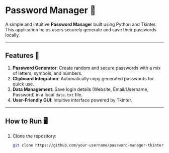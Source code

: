 # Password Manager 🔐

A simple and intuitive **Password Manager** built using Python and Tkinter.  
This application helps users securely generate and save their passwords locally.

---

## Features 🚀
1. **Password Generator**: Create random and secure passwords with a mix of letters, symbols, and numbers.
2. **Clipboard Integration**: Automatically copy generated passwords for quick use.
3. **Data Management**: Save login details (Website, Email/Username, Password) in a local `data.txt` file.
4. **User-Friendly GUI**: Intuitive interface powered by Tkinter.

---

## How to Run 🖥️

1. Clone the repository:
   ```bash
   git clone https://github.com/your-username/password-manager-tkinter.git
